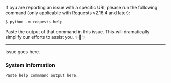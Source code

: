 If oyu are reporting an issue with a specific URI, please run the following command (only
applicable with Requests v2.16.4 and later):

    $ python -m requests.help

Paste the output of that command in this issue. This will dramatically simplify
our efforts to assist you. ✨🍰✨

-----------------------------

Issue goes here.

### System Information

```
Paste help commmand output here.
```
